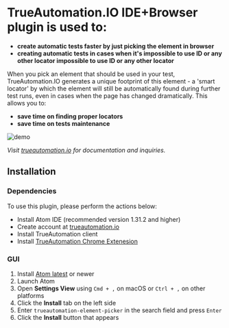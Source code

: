 # TrueAutomation.IO IDE+Browser plugin is used to:
- **create automatic tests faster by just picking the element in browser**
- **creating automatic tests in cases when it's impossible to use ID or any other locator impossible to use ID or any other locator**

When you pick an element that should be used in your test, TrueAutomation.IO generates a unique footprint of this element - a 'smart locator' by which the element will still be automatically found during further test runs, even in cases when the page has changed dramatically.  This allows you to:
- **save time on finding proper locators**
- **save time on tests maintenance**

![demo](_gif/taPicker.gif 'Element recording process')

*Visit [trueautomation.io](https://trueautomation.io) for documentation and inquiries.*

## Installation
### Dependencies

To use this plugin, please perform the actions below:
- Install Atom IDE (recommended version 1.31.2 and higher)
- Create account at [trueautomation.io](https://trueautomation.io)
- Install TrueAutomation client
- Install [TrueAutomation Chrome Extenesion](https://chrome.google.com/webstore/detail/trueautomationio-element/khpnbhifngechnmadjdgddjjaiioncoh)

### GUI
1. Install [Atom latest](https://atom.io) or newer
1. Launch Atom
1. Open **Settings View** using `Cmd + ,` on macOS or `Ctrl + ,` on other platforms
1. Click the **Install** tab on the left side
1. Enter `trueautomation-element-picker` in the search field and press `Enter`
1. Click the **Install** button that appears
